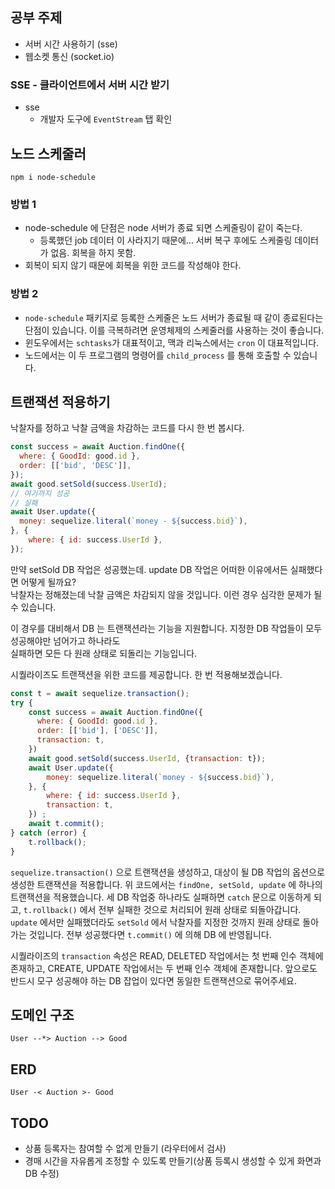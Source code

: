## 공부 주제
* 서버 시간 사용하기 (sse)
* 웹소켓 통신 (socket.io)

### SSE - 클라이언트에서 서버 시간 받기
* sse
  * 개발자 도구에 `EventStream` 탭 확인

## 노드 스케줄러
```
npm i node-schedule
```

### 방법 1
* node-schedule 에 단점은 node 서버가 종료 되면 스케줄링이 같이 죽는다.
  * 등록했던 job 데이터 이 사라지기 때문에... 서버 복구 후에도 스케줄링 데이터가 없음. 회복을 하지 못함.
* 회복이 되지 않기 때문에 회복을 위한 코드를 작성해야 한다.

### 방법 2
* `node-schedule` 패키지로 등록한 스케줄은 노드 서버가 종료될 때 같이 종료된다는 단점이 있습니다.
이를 극복하려면 운영체제의 스케줄러를 사용하는 것이 좋습니다.
* 윈도우에서는 `schtasks`가 대표적이고, 맥과 리눅스에서는 `cron` 이 대표적입니다.
* 노드에서는 이 두 프로그램의 명령어를 `child_process` 를 통해 호출할 수 있습니다.

## 트랜잭션 적용하기
낙찰자를 정하고 낙찰 금액을 차감하는 코드를 다시 한 번 봅시다.

```javascript
const success = await Auction.findOne({
  where: { GoodId: good.id },
  order: [['bid', 'DESC']],
});
await good.setSold(success.UserId);
// 여기까지 성공
// 실패
await User.update({
  money: sequelize.literal(`money - ${success.bid}`),
}, {
    where: { id: success.UserId },
});
```

만약 setSold DB 작업은 성공했는데. update DB 작업은 어떠한 이유에서든 실패했다면 어떻게 될까요?  
낙찰자는 정해졌는데 낙찰 금액은 차감되지 않을 것입니다. 이런 경우 심각한 문제가 될 수 있습니다.

이 경우를 대비해서  DB 는 트랜잭션라는 기능을 지원합니다. 지정한 DB 작업들이 모두 성공해야만 넘어가고 하나라도  
실패하면 모든 다 원래 상태로 되돌리는 기능입니다.  

시퀄라이즈도 트랜잭션을 위한 코드를 제공합니다. 한 번 적용해보겠습니다.

```javascript
const t = await sequelize.transaction();
try {
    const success = await Auction.findOne({
      where: { GoodId: good.id },
      order: [['bid'], ['DESC']],
      transaction: t,
    })
    await good.setSold(success.UserId, {transaction: t});
    await User.update({
        money: sequelize.literal(`money - ${success.bid}`),
    }, {
        where: { id: success.UserId },
        transaction: t,
    }) ;
    await t.commit();
} catch (error) {
    t.rollback();
}
```
`sequelize.transaction()` 으로 트랜잭션을 생성하고, 대상이 될 DB 작업의 옵션으로 생성한 트랜잭션을
적용합니다. 위 코드에서는 `findOne, setSold, update` 에 하나의 트랜잭션을 적용했습니다. 세 DB 작업중
하나라도 실패하면 `catch` 문으로 이동하게 되고, `t.rollback()` 에서 전부 실패한 것으로 처리되어 원래 상태로 되돌아갑니다.
`update` 에서만 실패했더라도 `setSold` 에서 낙찰자를 지정한 것까지 원래 상태로 돌아가는 것입니다. 전부
성공했다면 `t.commit()` 에 의해 DB 에 반영됩니다.

시퀄라이즈의 `transaction` 속성은 READ, DELETED 작업에서는 첫 번째 인수 객체에 존재하고, CREATE, UPDATE 작업에서는
두 번째 인수 객체에 존재합니다. 앞으로도 반드시 모구 성공해야 하는 DB 잡업이 있다면 동일한 트랜잭션으로 묶어주세요.

## 도메인 구조
```
User --*> Auction --> Good
```

## ERD
```
User -< Auction >- Good
```

## TODO
* 상품 등록자는 참여할 수 없게 만들기 (라우터에서 검사)
* 경매 시간을 자유롭게 조정할 수 있도록 만들기(상품 등록시 생성할 수 있게 화면과 DB 수정)

